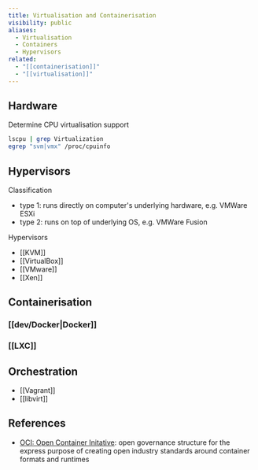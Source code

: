 ```yaml
---
title: Virtualisation and Containerisation
visibility: public
aliases:
  - Virtualisation
  - Containers
  - Hypervisors
related:
  - "[[containerisation]]"
  - "[[virtualisation]]"
---
```

## Hardware

Determine CPU virtualisation support

```bash
lscpu | grep Virtualization
egrep "svm|vmx" /proc/cpuinfo
```

## Hypervisors

Classification

- type 1: runs directly on computer's underlying hardware, e.g. VMWare ESXi
- type 2: runs on top of underlying OS, e.g. VMWare Fusion

Hypervisors

- [[KVM]]
- [[VirtualBox]]
- [[VMware]]
- [[Xen]]


## Containerisation

### [[dev/Docker|Docker]]

### [[LXC]]


## Orchestration

- [[Vagrant]]
- [[libvirt]]

## References

- [OCI: Open Container Initative](https://opencontainers.org/): open governance structure for the express purpose of creating open industry standards around container formats and runtimes
